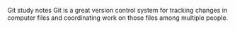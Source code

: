 Git study notes
Git is a great version control system for tracking changes in computer files and coordinating work on those files among multiple people.

